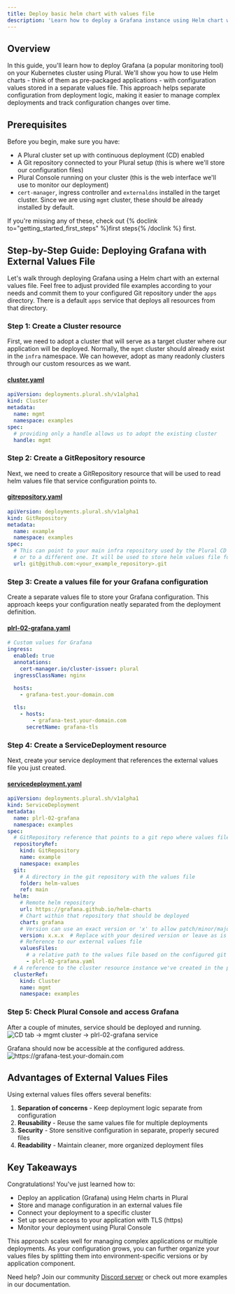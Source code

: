 ```yaml
---
title: Deploy basic helm chart with values file
description: 'Learn how to deploy a Grafana instance using Helm chart with configuration values stored in a separate values file, including ingress setup and TLS configuration'
---
```


## Overview

In this guide, you'll learn how to deploy Grafana (a popular monitoring tool) on your Kubernetes cluster using Plural.
We'll show you how to use Helm charts - think of them as pre-packaged applications - with configuration values stored in a separate values file.
This approach helps separate configuration from deployment logic, making it easier to manage complex deployments and track
configuration changes over time.

## Prerequisites

Before you begin, make sure you have:

- A Plural cluster set up with continuous deployment (CD) enabled
- A Git repository connected to your Plural setup (this is where we'll store our configuration files)
- Plural Console running on your cluster (this is the web interface we'll use to monitor our deployment)
- `cert-manager`, ingress controller and `externaldns` installed in the target cluster. Since we are using `mgmt` cluster, these should be already installed by default.

If you're missing any of these, check out {% doclink to="getting_started_first_steps" %}first steps{% /doclink %} first.

## Step-by-Step Guide: Deploying Grafana with External Values File
Let's walk through deploying Grafana using a Helm chart with an external values file. Feel free to adjust provided file
examples according to your needs and commit them to your configured Git repository under the `apps` directory. There is a
default `apps` service that deploys all resources from that directory.

### Step 1: Create a Cluster resource
First, we need to adopt a cluster that will serve as a target cluster where our application will be deployed. Normally,
the `mgmt` cluster should already exist in the `infra` namespace. We can however, adopt as many readonly clusters through
our custom resources as we want.

#### [cluster.yaml](#TODO)
```yaml
apiVersion: deployments.plural.sh/v1alpha1
kind: Cluster
metadata:
  name: mgmt
  namespace: examples
spec:
  # providing only a handle allows us to adopt the existing cluster
  handle: mgmt
```

### Step 2: Create a GitRepository resource
Next, we need to create a GitRepository resource that will be used to read helm values file that service configuration
points to.

#### [gitrepository.yaml](#TODO)
```yaml
apiVersion: deployments.plural.sh/v1alpha1
kind: GitRepository
metadata:
  name: example
  namespace: examples
spec:
  # This can point to your main infra repository used by the Plural CD engine
  # or to a different one. It will be used to store helm values file for our service.
  url: git@github.com:<your_example_repository>.git
```

### Step 3: Create a values file for your Grafana configuration
Create a separate values file to store your Grafana configuration. This approach keeps your configuration neatly separated from the deployment definition.

#### [plrl-02-grafana.yaml](#TODO)
```yaml
# Custom values for Grafana
ingress:
  enabled: true
  annotations:
    cert-manager.io/cluster-issuer: plural
  ingressClassName: nginx
  
  hosts:
    - grafana-test.your-domain.com

  tls:
    - hosts:
        - grafana-test.your-domain.com
      secretName: grafana-tls
```
### Step 4: Create a ServiceDeployment resource
Next, create your service deployment that references the external values file you just created.

#### [servicedeployment.yaml](#TODO)
```yaml
apiVersion: deployments.plural.sh/v1alpha1
kind: ServiceDeployment
metadata:
  name: plrl-02-grafana
  namespace: examples
spec:
  # GitRepository reference that points to a git repo where values file is stored
  repositoryRef:
    kind: GitRepository
    name: example
    namespace: examples
  git:
    # A directory in the git repository with the values file
    folder: helm-values
    ref: main
  helm:
    # Remote helm repository
    url: https://grafana.github.io/helm-charts
    # Chart within that repository that should be deployed
    chart: grafana
    # Version can use an exact version or 'x' to allow patch/minor/major version bumps without user interaction
    version: x.x.x  # Replace with your desired version or leave as is to always use the latest version
    # Reference to our external values file
    valuesFiles:
      # a relative path to the values file based on the configured git folder
      - plrl-02-grafana.yaml
  # A reference to the cluster resource instance we've created in the previous step
  clusterRef:
    kind: Cluster
    name: mgmt
    namespace: examples
```

### Step 5: Check Plural Console and access Grafana
After a couple of minutes, service should be deployed and running.
![](/assets/examples/plrl-02-grafana-1.png 'CD tab -> mgmt cluster -> plrl-02-grafana service')

Grafana should now be accessible at the configured address.
![](/assets/examples/plrl-01-grafana-2.png 'https://grafana-test.your-domain.com')

## Advantages of External Values Files
Using external values files offers several benefits:
1. **Separation of concerns** - Keep deployment logic separate from configuration
3. **Reusability** - Reuse the same values file for multiple deployments
4. **Security** - Store sensitive configuration in separate, properly secured files
5. **Readability** - Maintain cleaner, more organized deployment files

## Key Takeaways
Congratulations! You've just learned how to:
- Deploy an application (Grafana) using Helm charts in Plural
- Store and manage configuration in an external values file
- Connect your deployment to a specific cluster
- Set up secure access to your application with TLS (https)
- Monitor your deployment using Plural Console

This approach scales well for managing complex applications or multiple deployments. As your configuration grows, you can further organize your values files by splitting them into environment-specific versions or by application component.

Need help? Join our community [Discord server](https://discord.com/invite/bEBAMXV64s) or check out more examples in our documentation.
